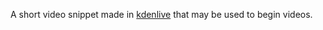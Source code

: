 A short video snippet made in [kdenlive](https://kdenlive.org/en/) that may be used to begin videos.

